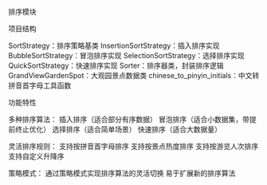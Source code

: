 排序模块

项目结构

SortStrategy：排序策略基类
InsertionSortStrategy：插入排序实现
BubbleSortStrategy：冒泡排序实现
SelectionSortStrategy：选择排序实现
QuickSortStrategy：快速排序实现
Sorter：排序器类，封装排序逻辑
GrandViewGardenSpot：大观园景点数据类
chinese_to_pinyin_initials：中文转拼音首字母工具函数

功能特性

多种排序算法：
插入排序（适合部分有序数据）
冒泡排序（适合小数据集，带提前终止优化）
选择排序（适合简单场景）
快速排序（适合大数据量）

灵活排序规则：
支持按拼音首字母排序
支持按景点热度排序
支持按游览人次排序
支持自定义升降序

策略模式：
通过策略模式实现排序算法的灵活切换
易于扩展新的排序算法